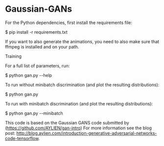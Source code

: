 # Gaussian-GANs
For the Python dependencies, first install the requirements file:

$ pip install -r requirements.txt

If you want to also generate the animations, you need to also make sure that ffmpeg is installed and on your path.

Training

For a full list of parameters, run:

$ python gan.py --help

To run without minibatch discrimination (and plot the resulting distributions):

$ python gan.py

To run with minibatch discrimination (and plot the resulting distributions):

$ python gan.py --minibatch


This code is based on the Gaussian GANS code submitted by (https://github.com/AYLIEN/gan-intro)
For more information see the blog post: http://blog.aylien.com/introduction-generative-adversarial-networks-code-tensorflow.
